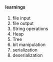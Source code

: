 
#### learnings
1. file input
2. file output
3. String operations
4. Heap
5. Tree
6. bit manipulation
7. serialization
8. deserialization